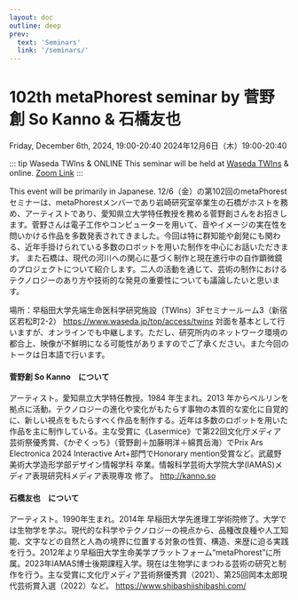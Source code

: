 ```yaml
---
layout: doc
outline: deep
prev:
  text: 'Seminars'
  link: '/seminars/'
---
```


# 102th metaPhorest seminar by 菅野創 So Kanno & 石橋友也

Friday, December 6th, 2024, 19:00-20:40
2024年12月6日（木）19:00-20:40



::: tip Waseda TWIns & ONLINE
This seminar will be held at [Waseda TWIns](https://maps.app.goo.gl/TQFHLpybiuomuG448) & online. [Zoom Link](https://zoom.metaphorest.org)
:::

This event will be primarily in Japanese.
12/6（金）の第102回のmetaPhorestセミナーは、metaPhorestメンバーであり岩崎研究室卒業生の石橋がホストを務め、アーティストであり、愛知県立大学特任教授を務める菅野創さんをお招きします。菅野さんは電子工作やコンピューターを用いて、音やイメージの実在性を問いかける作品を多数発表されてきました。今回は特に群知能や創発にも関わる、近年手掛けられている多数のロボットを用いた制作を中心にお話いただきます。
また石橋は、現代の河川への関心に基づく制作と現在進行中の自作顕微鏡のプロジェクトについて紹介します。二人の活動を通じて、芸術の制作におけるテクノロジーのあり方や技術的な発見の重要性についても議論したいと思います。

場所：早稲田大学先端生命医科学研究施設（TWIns）3Fセミナールーム3（新宿区若松町2-2）
https://www.waseda.jp/top/access/twins
対面を基本として行いますが、オンラインでも中継します。ただし、研究所内のネットワーク環境の都合上、映像が不鮮明になる可能性がありますのでご了承ください。また今回のトークは日本語で行います。



#### 菅野創 So Kanno　について

アーティスト。愛知県立大学特任教授。1984 年生まれ。2013 年からベルリンを拠点に活動。テクノロジーの進化や変化がもたらす事物の本質的な変化に自覚的に、新しい視点をもたらすべく作品を制作する。近年は多数のロボットを用いた作品を主に制作している。主な受賞に《Lasermice》で第22回文化庁メディア芸術祭優秀賞、《かぞくっち》（菅野創＋加藤明洋＋綿貫岳海）でPrix Ars Electronica 2024 Interactive Art+部門でHonorary mention受賞など。武蔵野美術大学造形学部デザイン情報学科 卒業。情報科学芸術大学院大学(IAMAS)メディア表現研究科メディア表現専攻 修了。
http://kanno.so

#### 石橋友也　について

アーティスト。1990年生まれ。2014年 早稲田大学先進理工学術院修了。大学では生物学を学ぶ。現代的な科学やテクノロジーの視点から、品種改良種や人工知能、文字などの自然と人為の境界に位置する対象の性質、構造、来歴に迫る実践を行う。2012年より早稲田大学生命美学プラットフォーム“metaPhorest”に所属。2023年IAMAS博士後期課程入学。現在は生物学にまつわる芸術の研究と制作を行う。主な受賞に文化庁メディア芸術祭優秀賞（2021）、第25回岡本太郎現代芸術賞入選（2022）など。
https://www.shibashiishibashi.com/

